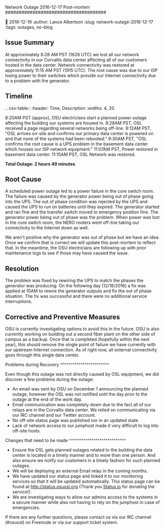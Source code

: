 Network Outage 2016-12-17 Post-mortem
#####################################

:date: 2016-12-19
:author: Lance Albertson
:slug: network-outage-2016-12-17
:tags: outages, no-blog

Issue Summary
-------------

At approximately 8:28 AM PST (1628 UTC) we lost all our network connectivity in our Corvallis data center affecting all
of our customers hosted in the data center. Network connectivity was restored at approximately 11:15 AM PST (1915 UTC).
The root cause was due to our ISP losing power to their switches which provide our Internet connectivity due to a
problem with the generator.

Timeline
--------

.. csv-table::
  :header: Time, Description
  :widths: 4, 20

  8:20AM PST (approx), OSU electricians start a planned power outage affecting the building our systems are housed in.
  8:28AM PST, OSL received a page regarding several networks being off-line.
  9:12AM PST, "OSL arrives on-site and confirms our primary data center is powered on and that none of the systems
  had been rebooted."
  9:30AM PST, "OSL confirms the root cause is a UPS problem in the basement data center which houses our ISP network
  equipment."
  11:07AM PST, Power restored in basement data center.
  11:15AM PST, OSL Network was restored.

**Total Outage: 2 hours 49 minutes**

Root Cause
----------

A scheduled power outage led to a power failure in the core switch room. The failure was caused by the generator power
being out of phase going into the UPS.  The out of phase condition was rejected by the UPS and caused the UPS to run on
batteries until they expired. The generator started and ran fine and the transfer switch moved to emergency position
fine. The generator power being out of phase was the problem. When power was lost in the core switch room, the NERO
routers went off-line taking our connectivity to the Internet down as well.

We aren't positive why the generator was out of phase but we have an idea. Once we confirm that is correct we will
update this post-mortem to reflect that. In the meantime, the OSU electricians are following up with prior maintenance
logs to see if those may have caused the issue.

Resolution
----------

The problem was fixed by rewiring the UPS to match the phases the generator was producing. On the following day
(12/18/2016) a fix was applied at 10AM to rewire the generator outputs and fix the out of phase situation.  The fix was
successful and there were no additional service interruptions.

Corrective and Preventive Measures
----------------------------------

OSU is currently investigating options to avoid this in the future. OSU is also currently working on building out a
second fiber plant on the other side of campus as a backup. Once that is completed (hopefully within the next year),
this should remove the single point of failure we have currently with our upstream Internet connection. As of right
now, all external connectivity goes through this single data center.

Problems during Recovery
^^^^^^^^^^^^^^^^^^^^^^^^

Even though this outage was not directly caused by OSL equipment, we did discover a few problems during the outage:

- An email was sent by OSU on December 1 announcing the planned outage, however the OSL was not notified until the day
  prior to the outage at the end of the work day.
- Email communication was completely down due to the fact all of our relays are in the Corvallis data center. We relied
  on communicating via our IRC channel and our Twitter account.
- No off-site status page was published nor in an updated state.
- Lack of network access to our jumphost made it very difficult to log into off-site hosts.

Changes that need to be made
^^^^^^^^^^^^^^^^^^^^^^^^^^^^

- Ensure the OSL gets planned outages related to the building the data center is located in a timely manner and to more
  than one person. And also ensure we notify our customers in a timely fashion for such planned outages.
- We will be deploying an external Email relay in the coming months.
- We have updated our status page and linked it to our monitoring services so that it will be updated automatically.
  This status page can be found at http://status.osuosl.org (Thank you [Status.io](http://status.io) for donating the service!).
- We are investigating ways to allow our admins access to the systems in a secure manner while also not having to rely
  on the jumphost in case of emergencies.



If there are any further questions, please contact us via our IRC channel (#osuosl) on Freenode or via our support
ticket system.
